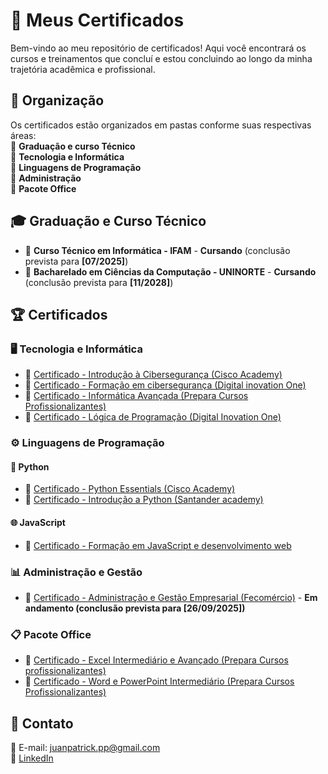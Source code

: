 # 📜 Meus Certificados  

Bem-vindo ao meu repositório de certificados! Aqui você encontrará os cursos e treinamentos que concluí e estou concluindo ao longo da minha trajetória acadêmica e profissional.

## 📂 Organização  
Os certificados estão organizados em pastas conforme suas respectivas áreas:  
📌 **Graduação e curso Técnico**                                                                                                                                                          
📌 **Tecnologia e Informática**                                                                                                                                                           
📌 **Linguagens de Programação**                                                                                                                                                          
📌 **Administração**    
📌 **Pacote Office**  

## 🎓 Graduação e Curso Técnico  
 
- 🏅 **Curso Técnico em Informática - IFAM** - **Cursando** (conclusão prevista para **[07/2025]**)  
- 🏅 **Bacharelado em Ciências da Computação - UNINORTE** - **Cursando** (conclusão prevista para **[11/2028]**)

## 🏆 Certificados  

### 🖥️ **Tecnologia e Informática**  
- 🏅 [Certificado - Introdução à Cibersegurança (Cisco Academy)](https://github.com/Juanzev/Certificados/blob/main/certificado%20Introdu%C3%A7%C3%A3o%20a%20Ciberseguran%C3%A7a.pdf)
- 🏅 [Certificado - Formação em cibersegurança (Digital inovation One)](https://github.com/Juanzev/Certificados/blob/main/forma%C3%A7%C3%A3o%20ciberseguran%C3%A7a.jpg)    
- 🏅 [Certificado - Informática Avançada (Prepara Cursos Profissionalizantes)](https://github.com/Juanzev/Certificados/blob/main/certificado%20informatica%20basica%20e%20avan%C3%A7ada_.jpeg)
- 🏅 [Certificado - Lógica de Programação (Digital Inovation One)](https://github.com/Juanzev/Certificados/blob/main/certifica%C3%A7%C3%A3o%20em%20logica%20de%20programa%C3%A7%C3%A3o.jpg)

### ⚙️ **Linguagens de Programação**  

#### 🐍 **Python**
- 🏅 [Certificado - Python Essentials (Cisco Academy)](https://github.com/Juanzev/Certificados/blob/main/certificado%20Python%20Essentials.pdf)  
- 🏅 [Certificado - Introdução a Python (Santander academy)](https://github.com/Juanzev/Certificados/blob/main/introdu%C3%A7%C3%A3o%20a%20programa%C3%A7%C3%A3o%20em%20python.pdf)  

#### 🌐 **JavaScript**
- 🏅 [Certificado - Formação em JavaScript e desenvolvimento web](https://github.com/Juanzev/Certificados/blob/main/Forma%C3%A7%C3%A3o%20Javascript.jpg)  

### 📊 **Administração e Gestão**  
- 🏅 [Certificado - Administração e Gestão Empresarial (Fecomércio)](link_para_o_certificado) - **Em andamento (conclusão prevista para [26/09/2025])**

### 📋 **Pacote Office**  
- 🏅 [Certificado - Excel Intermediário e Avançado (Prepara Cursos profissionalizantes)](https://github.com/Juanzev/Certificados/blob/main/certificado%20informatica%20basica%20e%20avan%C3%A7ada_.jpeg)  
- 🏅 [Certificado - Word e PowerPoint Intermediário (Prepara Cursos Profissionalizantes)](https://github.com/Juanzev/Certificados/blob/main/certificado%20informatica%20basica%20e%20avan%C3%A7ada_.jpeg)  

## 📩 Contato  
📧 E-mail: juanpatrick.pp@gmail.com  
🔗 [LinkedIn](https://www.linkedin.com/in/juan-patrick-724075300/)
